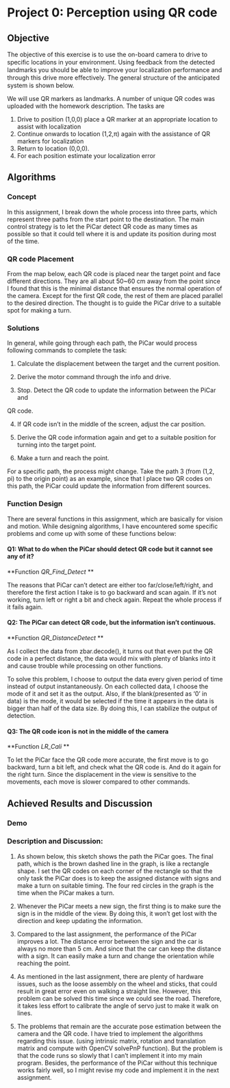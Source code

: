 # Project 0: Perception using QR code

## Objective

The objective of this exercise is to use the on-board camera to drive to
speciﬁc locations in your environment. Using feedback from the detected
landmarks you should be able to improve your localization performance and
through this drive more eﬀectively. The general structure of the anticipated
system is shown below.



We will use QR markers as landmarks. A number of unique QR codes
was uploaded with the homework description. The tasks are

1. Drive to position (1,0,0) place a QR marker at an appropriate location
to assist with localization
2. Continue onwards to location (1,2,π) again with the assistance of QR
markers for localization
3. Return to location (0,0,0).
4. For each position estimate your localization error

## Algorithms

### Concept

   In this assignment, I break down the whole process into three parts, which represent three paths from the start point to the destination. The main control strategy is to let the PiCar detect QR code as many times as possible so that it could tell where it is and update its position during most of the time. 

### QR code Placement




 From the map below, each QR code is placed near the target point and face different directions. They are all about 50~60 cm away from the point since I found that this is the minimal distance that ensures the normal operation of the camera. Except for the first QR code, the rest of them are placed parallel to the desired direction. The thought is to guide the PiCar drive to a suitable spot for making a turn.



 

### Solutions

   In general, while going through each path, the PiCar would process following commands to complete the task:

1)  Calculate the displacement between the target and the current position.

2)  Derive the motor command through the info and drive.

3)  Stop. Detect the QR code to update the information between the PiCar and

QR code. 

4)  If QR code isn’t in the middle of the screen, adjust the car position.

5)  Derive the QR code information again and get to a suitable position for turning into the target point.

6)  Make a turn and reach the point.

   For a specific path, the process might change. Take the path 3 (from (1,2, pi) to the origin point) as an example, since that I place two QR codes on this path, the PiCar could update the information from different sources.

### Function Design

   There are several functions in this assignment, which are basically for vision and motion. While designing algorithms, I have encountered some specific problems and come up with some of these functions below:

#### Q1: What to do when the PiCar should detect QR code but it cannot see any of it?

**Function *QR_Find_Detect* **

   The reasons that PiCar can’t detect are either too far/close/left/right, and therefore the first action I take is to go backward and scan again. If it’s not working, turn left or right a bit and check again. Repeat the whole process if it fails again.

#### Q2: The PiCar can detect QR code, but the information isn’t continuous.

**Function *QR_DistanceDetect* **

   As I collect the data from zbar.decode(), it turns out that even put the QR code in a perfect distance, the data would mix with plenty of blanks into it and cause trouble while processing on other functions. 

   To solve this problem, I choose to output the data every given period of time instead of output instantaneously. On each collected data, I choose the mode of it and set it as the output. Also, if the blank(presented as ‘0’ in data) is the mode, it would be selected if the time it appears in the data is bigger than half of the data size. By doing this, I can stabilize the output of detection.

#### Q3: The QR code icon is not in the middle of the camera

**Function *LR_Cali* ** 

  To let the PiCar face the QR code more accurate, the first move is to go backward, turn a bit left, and check what the QR code is. And do it again for the right turn. Since the displacement in the view is sensitive to the movements, each move is slower compared to other commands.

 

##   Achieved Results and Discussion

### Demo



### Description and Discussion:

1)  As shown below, this sketch shows the path the PiCar goes. The final path, which is the brown dashed line in the graph, is like a rectangle shape. I set the QR codes on each corner of the rectangle so that the only task the PiCar does is to keep the assigned distance with signs and make a turn on suitable timing. The four red circles in the graph is the time when the PiCar makes a turn.

 





2)  Whenever the PiCar meets a new sign, the first thing is to make sure the sign is in the middle of the view. By doing this, it won’t get lost with the direction and keep updating the information.

3)  Compared to the last assignment, the performance of the PiCar improves a lot. The distance error between the sign and the car is always no more than 5 cm. And since that the car can keep the distance with a sign. It can easily make a turn and change the orientation while reaching the point.

4)  As mentioned in the last assignment, there are plenty of hardware issues, such as the loose assembly on the wheel and sticks, that could result in great error even on walking a straight line. However, this problem can be solved this time since we could see the road. Therefore, it takes less effort to calibrate the angle of servo just to make it walk on lines.

5)  The problems that remain are the accurate pose estimation between the camera and the QR code. I have tried to implement the algorithms regarding this issue. (using intrinsic matrix, rotation and translation matrix and compute with OpenCV solvePnP function). But the problem is that the code runs so slowly that I can’t implement it into my main program. Besides, the performance of the PiCar without this technique works fairly well, so I might revise my code and implement it in the next assignment.

​    

 

 

 

 